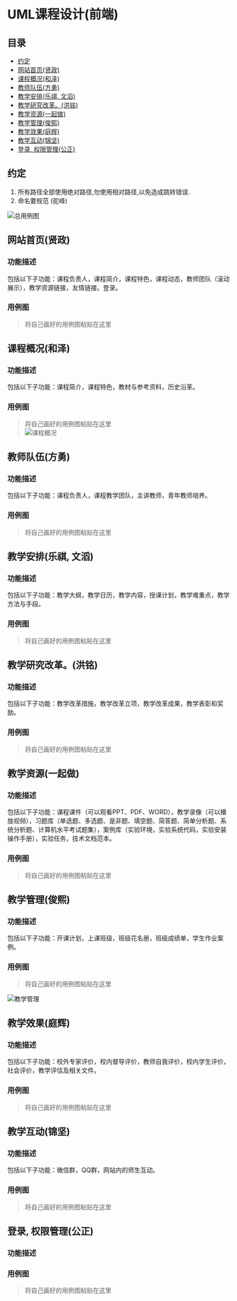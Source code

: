 # UML课程设计(前端)

## 目录
 - [约定](#约定)  
 - [网站首页(贤政)](#网站首页(贤政))  
 - [课程概况(和泽)](#课程概况(和泽))  
 - [教师队伍(方勇)](#教师队伍(方勇))
 - [教学安排(乐祺, 文滔)](#教学安排(乐祺,文滔))  
 - [教学研究改革。(洪铭)](#教学研究改革(洪铭))  
 - [教学资源(一起做)](#教学资源(一起做))  
 - [教学管理(俊熙)](#教学管理(俊熙))  
 - [教学效果(庭辉)](#教学效果(庭辉))  
 - [教学互动(锦坚)](#教学互动(锦坚))  
 - [登录, 权限管理(公正)](#登录,权限管理(公正))


## 约定
1. 所有路径全部使用绝对路径,勿使用相对路径,以免造成跳转错误.
1. 命名要规范 (驼峰)

![总用例图](images/1.jpg)

## 网站首页(贤政)  
### 功能描述
包括以下子功能：课程负责人，课程简介，课程特色，课程动态，教师团队（滚动展示），教学资源链接，友情链接。登录。

### 用例图
> 将自己画好的用例图粘贴在这里  



## 课程概况(和泽)
### 功能描述
包括以下子功能：课程简介，课程特色，教材与参考资料，历史沿革。
### 用例图
> 将自己画好的用例图粘贴在这里  
![课程概况](images/courseOverview.png)

## 教师队伍(方勇)
### 功能描述
包括以下子功能：课程负责人，课程教学团队，主讲教师，青年教师培养。
### 用例图
> 将自己画好的用例图粘贴在这里  

## 教学安排(乐祺, 文滔)
### 功能描述
包括以下子功能：教学大纲，教学日历，教学内容，授课计划，教学难重点，教学方法与手段。
### 用例图
> 将自己画好的用例图粘贴在这里  

## 教学研究改革。(洪铭)
### 功能描述
包括以下子功能：教学改革措施，教学改革立项，教学改革成果，教学表彰和奖励。
### 用例图
> 将自己画好的用例图粘贴在这里  

## 教学资源(一起做)
### 功能描述
包括以下子功能：课程课件（可以观看PPT、PDF、WORD），教学录像（可以播放视频），习题库（单选题、多选题、是非题、填空题、简答题、简单分析题、系统分析题、计算机水平考试题集），案例库（实验环境，实验系统代码，实验安装操作手册），实验任务，技术文档范本。
### 用例图
> 将自己画好的用例图粘贴在这里  

## 教学管理(俊熙)
### 功能描述
包括以下子功能：开课计划，上课班级，班级花名册，班级成绩单，学生作业案例。
### 用例图
> 将自己画好的用例图粘贴在这里

![教学管理](images/educationManage.png)
## 教学效果(庭辉)
### 功能描述
包括以下子功能：校外专家评价，校内督导评价，教师自我评价，校内学生评价，社会评价，教学评估及相关文件。
### 用例图
> 将自己画好的用例图粘贴在这里  

## 教学互动(锦坚)
### 功能描述
包括以下子功能：微信群，QQ群，网站内的师生互动。
### 用例图
> 将自己画好的用例图粘贴在这里  

## 登录, 权限管理(公正)
### 功能描述
### 用例图
> 将自己画好的用例图粘贴在这里  
